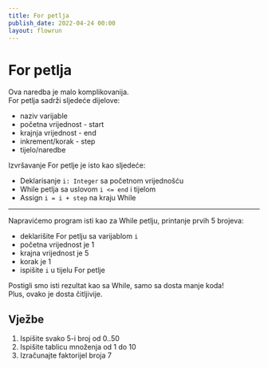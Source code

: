 ```yaml
---
title: For petlja
publish_date: 2022-04-24 00:00
layout: flowrun
---
```



# For petlja


Ova naredba je malo komplikovanija.  
For petlja sadrži sljedeće dijelove:
- naziv varijable
- početna vrijednost - start
- krajnja vrijednost - end
- inkrement/korak - step
- tijelo/naredbe

Izvršavanje For petlje je isto kao sljedeće:
- Deklarisanje `i: Integer` sa početnom vrijednošću
- While petlja sa uslovom `i <= end` i tijelom
- Assign `i = i + step` na kraju While

---
Napravićemo program isti kao za While petlju, printanje prvih 5 brojeva:
- deklarišite For petlju sa varijablom `i`
- početna vrijednost je 1
- krajna vrijednost je 5
- korak je 1
- ispišite `i` u tijelu For petlje

Postigli smo isti rezultat kao sa While, samo sa dosta manje koda!  
Plus, ovako je dosta čitljivije.

<div>
    <div class="flowrun-instance flowrun--editable flowrun-layout-d-o"></div>
</div>


## Vježbe
1. Ispišite svako 5-i broj od 0..50
1. Ispišite tablicu množenja od 1 do 10
1. Izračunajte faktorijel broja 7